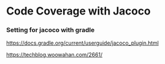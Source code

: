 # Code Coverage with Jacoco 

### Setting for jacoco with gradle

<https://docs.gradle.org/current/userguide/jacoco_plugin.html>

<https://techblog.woowahan.com/2661/>


